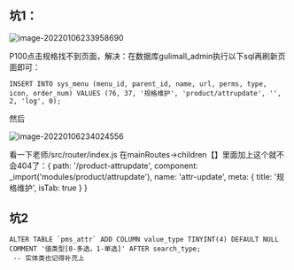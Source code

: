 ## 坑1：

![image-20220106233958690](C:\Users\Lenovo\AppData\Roaming\Typora\typora-user-images\image-20220106233958690.png)

P100点击规格找不到页面，解决：在数据库gulimall_admin执行以下sql再刷新页面即可：

```
INSERT INTO sys_menu (menu_id, parent_id, name, url, perms, type, icon, order_num) VALUES (76, 37, '规格维护', 'product/attrupdate', '', 2, 'log', 0);
```

然后

![image-20220106234024556](C:\Users\Lenovo\AppData\Roaming\Typora\typora-user-images\image-20220106234024556.png)

看一下老师/src/router/index.js 在mainRoutes->children【】里面加上这个就不会404了：{ path: '/product-attrupdate', component: _import('modules/product/attrupdate'), name: 'attr-update', meta: { title: '规格维护', isTab: true } }

## 坑2

```
ALTER TABLE `pms_attr` ADD COLUMN value_type TINYINT(4) DEFAULT NULL COMMENT '值类型[0-多选，1-单选]' AFTER search_type;
 -- 实体类也记得补充上
```

